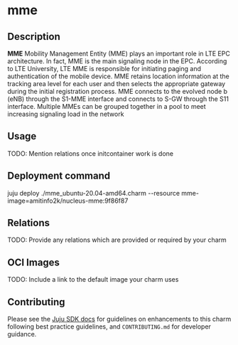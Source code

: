 # mme

## Description

**MME**
Mobility Management Entity (MME) plays an important role in LTE EPC architecture. In fact, MME is the main signaling node in the EPC. According to LTE University, LTE MME is responsible for initiating paging and authentication of the mobile device. MME retains location information at the tracking area level for each user and then selects the appropriate gateway during the initial registration process. MME connects to the evolved node b (eNB) through the S1-MME interface and connects to S-GW through the S11 interface. Multiple MMEs can be grouped together in a pool to meet increasing signaling load in the network

## Usage

TODO: Mention relations once initcontainer work is done

## Deployment command 
juju deploy ./mme_ubuntu-20.04-amd64.charm --resource mme-image=amitinfo2k/nucleus-mme:9f86f87



## Relations

TODO: Provide any relations which are provided or required by your charm

## OCI Images

TODO: Include a link to the default image your charm uses

## Contributing

Please see the [Juju SDK docs](https://juju.is/docs/sdk) for guidelines 
on enhancements to this charm following best practice guidelines, and
`CONTRIBUTING.md` for developer guidance.
